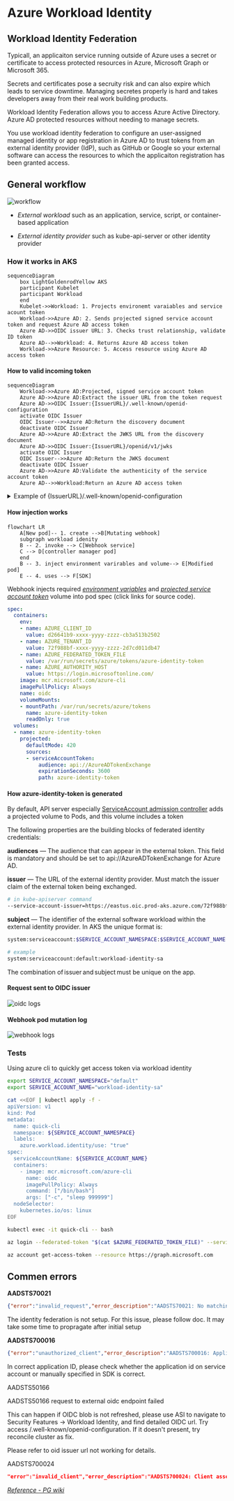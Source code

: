 # Azure Workload Identity

## Workload Identity Federation​

Typicall, an applicaiton service running outside of Azure uses a secret or certificate to access protected resources in Azure, Microsoft Graph or Microsoft 365.

Secrets and certificates pose a secruity risk and can also expire which leads to service downtime. Managing secretes properly is hard and takes developers away from their real work building products. 

Workload Identity Federation allows you to access Azure Active Directory. Azure AD protected resources without needing to manage secrets. 

You use workload identity federation to configure an user-assigned managed identity or app registration in Azure AD to trust tokens from an external identity provider (IdP), such as GitHub or Google so your external software can access the resources to which the applicaiton registration has been granted access. 

## General workflow

![workflow](workflow.svg)

- *External workload* such as an application, service, script, or container-based application

- *External identity provider* such as kube-api-server or other identity provider

### How it works in AKS

```mermaid
sequenceDiagram
    box LightGoldenrodYellow AKS
    participant Kubelet
    participant Workload
    end
    Kubelet->>Workload: 1. Projects environemt varaiables and service acount token
    Workload->>Azure AD: 2. Sends projected signed service account token and request Azure AD access token
    Azure AD->>OIDC issuer URL: 3. Checks trust relationship, validate ID token
    Azure AD-->>Workload: 4. Returns Azure AD access token
    Workload->>Azure Resource: 5. Access resource using Azure AD access token
```
#### How to valid incoming token

```mermaid
sequenceDiagram
    Workload->>Azure AD:Projected, signed service account token
    Azure AD->>Azure AD:Extract the issuer URL from the token request
    Azure AD->>OIDC Issuer:{IssuerURL}/.well-known/openid-configuration
    activate OIDC Issuer
    OIDC Issuer-->>Azure AD:Return the discovery document
    deactivate OIDC Issuer
    Azure AD->>Azure AD:Extract the JWKS URL from the discovery document
    Azure AD->>OIDC Issuer:{IssuerURL}/openid/v1/jwks
    activate OIDC Issuer
    OIDC Issuer-->>Azure AD:Return the JWKS document
    deactivate OIDC Issuer
    Azure AD->>Azure AD:Validate the authenticity of the service account token
    Azure AD-->>Workload:Return an Azure AD access token
```

<details>
  <summary>Example of {IssuerURL}/.well-known/openid-configuration</summary>

```json
{
    "issuer": "https://eastus.oic.prod-aks.azure.com/72f988bf-86f1-41af-91ab-2d7cd011db47/257f8561-5fce-4b05-a41c-edb625656b07/",
    "jwks_uri": "https://eastus.oic.prod-aks.azure.com/72f988bf-86f1-41af-91ab-2d7cd011db47/257f8561-5fce-4b05-a41c-edb625656b07/openid/v1/jwks",
    "response_types_supported": [
        "id_token"
    ],
    "subject_types_supported": [
        "public"
    ],
    "id_token_signing_alg_values_supported": [
        "RS256"
    ]
}
```
</details>

#### How injection works

```mermaid
flowchart LR
    A[New pod]-- 1. create -->B[Mutating webhook]
    subgraph workload idenity
    B -- 2. invoke --> C[Webhook service]
    C --> D[controller manager pod]
    end
    B -- 3. inject environment varirables and volume--> E[Modified pod]
    E -- 4. uses --> F[SDK]
```

Webhook injects required *[environment variables](https://github.com/Azure/azure-workload-identity/blob/main/pkg/webhook/webhook.go#L354)* and *[projected service account token](https://github.com/Azure/azure-workload-identity/blob/main/pkg/webhook/webhook.go#L396)* volume into pod spec (click links for source code).

```yaml
spec:
  containers:
    env:
    - name: AZURE_CLIENT_ID
      value: d26641b9-xxxx-yyyy-zzzz-cb3a513b2502
    - name: AZURE_TENANT_ID
      value: 72f988bf-xxxx-yyyy-zzzz-2d7cd011db47
    - name: AZURE_FEDERATED_TOKEN_FILE
      value: /var/run/secrets/azure/tokens/azure-identity-token
    - name: AZURE_AUTHORITY_HOST
      value: https://login.microsoftonline.com/
    image: mcr.microsoft.com/azure-cli
    imagePullPolicy: Always
    name: oidc
    volumeMounts:
    - mountPath: /var/run/secrets/azure/tokens
      name: azure-identity-token
      readOnly: true
  volumes:
  - name: azure-identity-token
    projected:
      defaultMode: 420
      sources:
      - serviceAccountToken:
          audience: api://AzureADTokenExchange
          expirationSeconds: 3600
          path: azure-identity-token
```

#### How azure-identity-token is generated

By default, API server especially [ServiceAccount admission controller](https://kubernetes.io/docs/reference/access-authn-authz/service-accounts-admin/#serviceaccount-admission-controller) adds a projected volume to Pods, and this volume includes a token

The following properties are the building blocks of federated identity credentials:

**audiences** — The audience that can appear in the external token. This field is mandatory and should be set to api://AzureADTokenExchange for Azure AD. 

**issuer** — The URL of the external identity provider. Must match the issuer claim of the external token being exchanged.

```bash
# in kube-apiserver command
--service-account-issuer=https://eastus.oic.prod-aks.azure.com/72f988bf-xxxx-yyyy-zzzz-2d7cd011db47/257f8561-xxxx-yyyy-zzzz-edb625656b07/
```

**subject** — The identifier of the external software workload within the external identity provider. In AKS the unique format is:

```bash
system:serviceaccount:$SERVICE_ACCOUNT_NAMESPACE:$SERVICE_ACCOUNT_NAME
```

```bash
# example
system:serviceaccount:default:workload-identity-sa
```
The combination of issuer and subject must be unique on the app.

#### Request sent to OIDC issuer
![oidc logs](oidc-logs.png)

#### Webhook pod mutation log
![webhook logs](webhook-logs.png)

### Tests

Using azure cli to quickly get access token via workload identity

```bash
export SERVICE_ACCOUNT_NAMESPACE="default"
export SERVICE_ACCOUNT_NAME="workload-identity-sa"

cat <<EOF | kubectl apply -f -
apiVersion: v1
kind: Pod
metadata:
  name: quick-cli
  namespace: ${SERVICE_ACCOUNT_NAMESPACE}
  labels:
    azure.workload.identity/use: "true"
spec:
  serviceAccountName: ${SERVICE_ACCOUNT_NAME}
  containers:
    - image: mcr.microsoft.com/azure-cli
      name: oidc
      imagePullPolicy: Always
      command: ["/bin/bash"]
      args: ["-c", "sleep 999999"]
  nodeSelector:
    kubernetes.io/os: linux
EOF
```

```bash
kubectl exec -it quick-cli -- bash

az login --federated-token "$(cat $AZURE_FEDERATED_TOKEN_FILE)" --service-principal -u $AZURE_CLIENT_ID -t $AZURE_TENANT_ID --allow-no-subscriptions

az account get-access-token --resource https://graph.microsoft.com
```

## Commen errors

**AADSTS70021**

```json
{"error":"invalid_request","error_description":"AADSTS70021: No matching federated identity record found for presented assertion. Assertion Issuer: 'https://AKS oidc url>'. Assertion Subject: 'system:serviceaccount:<namespace>:<account>'. Assertion Audience: 'api://AzureADTokenExchange'. https://docs.microsoft.com/en-us/azure/active-directory/develop/workload-identity-federation\r\nTrace ID: 9399dbcb-98e1-4342-a14d-f7343f711700\r\nCorrelation ID: 3c4f1605-a227-4167-a80d-de8170bb7324\r\nTimestamp: 2023-03-23 08:49:09Z","error_codes":[70021],"timestamp":"2023-03-23 08:49:09Z","trace_id":"9399dbcb-98e1-4342-a14d-f7343f711700","correlation_id":"3c4f1605-a227-4167-a80d-de8170bb7324","error_uri":"https://login.microsoftonline.com/error?code=70021"}
```

The identity federation is not setup. For this issue, please follow doc. It may take some time to propragate after initial setup

**AADSTS700016**

```json
{"error":"unauthorized_client","error_description":"AADSTS700016: Application with identifier '<>' was not found in the directory '<>'. This can happen if the application has not been installed by the administrator of the tenant or consented to by any user in the tenant. You may have sent your authentication request to the wrong tenant.\r\nTrace ID: 43122bdd-fdca-4d47-ba16-4104093b6400\r\nCorrelation ID: 0b2d8766-f13f-4524-83a6-c78d691c9cf6\r\nTimestamp: 2023-04-18 08:06:02Z","error_codes":[700016],"timestamp":"2023-04-18 08:06:02Z","trace_id":"43122bdd-fdca-4d47-ba16-4104093b6400","correlation_id":"0b2d8766-f13f-4524-83a6-c78d691c9cf6","error_uri":"https://login.microsoftonline.com/error?code=700016"}
```

In correct application ID, please check whether the application id on service account or manually specified in SDK is correct.

AADSTS50166

AADSTS50166 request to external oidc endpoint failed

This can happen if OIDC blob is not refreshed, please use ASI to navigate to Security Features -> Workload Identity, and find detailed OIDC url. Try access <oidc url>/.well-known/openid-configuration. If it doesn't present, try reconcile cluster as fix.

Please refer to oid issuer url not working for details.

AADSTS700024

```json
"error":"invalid_client","error_description":"AADSTS700024: Client assertion is not within its valid time range. Current time: 2023-05-30T05:19:20.3135329Z, assertion valid from 2023-02-28T08:57:37.0000000Z, expiry time of assertion 2023-02-28T09:57:37.0000000Z. Review the documentation at https://docs.microsoft.com/azure/active-directory/develop/active-directory-certificate-credentials .\r\nTrace ID: e108283e-633a-4b4d-ba18-dcd92c6ea500\r\nCorrelation ID: e52ee2e3-a68f-46a2-b95d-d5cd556399c8\r\nTimestamp: 2023-05-30 05:19:20Z","error_codes":[700024],"timestamp":"2023-05-30 05:19:20Z","trace_id":"e108283e-633a-4b4d-ba18-dcd92c6ea500","correlation_id":"e52ee2e3-a68f-46a2-b95d-d5cd556399c8","error_uri":"https://login.microsoftonline.com/error?code=700024"}
```

[*Reference - PG wiki*](https://eng.ms/docs/cloud-ai-platform/azure-core/azure-management-and-platforms/containers-bburns/azure-kubernetes-service/azure-kubernetes-service-troubleshooting-guide/doc/overlay/security/wi)

